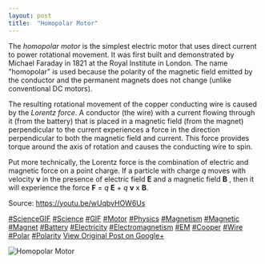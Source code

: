 ```yaml
---
layout: post
title:  "Homopolar Motor"
---
```


The _homopolar motor_ is the simplest electric motor that uses direct current to power rotational movement. It was first built and demonstrated by Michael Faraday in 1821 at the Royal Institute in London. The name  "homopolar" is used because the polarity of the magnetic field emitted by the conductor and the permanent magnets does not change (unlike conventional DC motors).  
  
The resulting rotational movement of the copper conducting wire is caused by the _Lorentz force_. A conductor (the wire) with a current flowing through it (from the battery) that is placed in a magnetic field (from the magnet) perpendicular to the current experiences a force in the direction perpendicular to both the magnetic field and current. This force provides torque around the axis of rotation and causes the conducting wire to spin.  
  
Put more technically, the Lorentz force is the combination of electric and magnetic force on a point charge. If a particle with charge _q_ moves with velocity **v** in the presence of electric field **E** and a magnetic field **B** , then it will experience the force **F** = _q_ **E** \+ _q_ **v** x **B**.  
  
Source: <https://youtu.be/wUqbvHOW6Us>  
  
[#ScienceGIF](https://plus.google.com/s/%23ScienceGIF/posts) [#Science](https://plus.google.com/s/%23Science/posts) [#GIF](https://plus.google.com/s/%23GIF/posts) [#Motor](https://plus.google.com/s/%23Motor/posts) [#Physics](https://plus.google.com/s/%23Physics/posts) [#Magnetism](https://plus.google.com/s/%23Magnetism/posts) [#Magnetic](https://plus.google.com/s/%23Magnetic/posts) [#Magnet](https://plus.google.com/s/%23Magnet/posts) [#Battery](https://plus.google.com/s/%23Battery/posts) [#Electricity](https://plus.google.com/s/%23Electricity/posts) [#Electromagnetism](https://plus.google.com/s/%23Electromagnetism/posts) [#EM](https://plus.google.com/s/%23EM/posts) [#Cooper](https://plus.google.com/s/%23Cooper/posts) [#Wire](https://plus.google.com/s/%23Wire/posts) [#Polar](https://plus.google.com/s/%23Polar/posts) [#Polarity](https://plus.google.com/s/%23Polarity/posts)
[View Original Post on Google+](https://plus.google.com/+ColinSullender/posts/SozUogUSzsh)

![Homopolar Motor](/assets/img/2016-07-10-Homopolar-Motor.gif)
